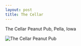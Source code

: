 ```yaml
---
layout: post
title: The Cellar
---
```


The Cellar Peanut Pub, Pella, Iowa

![The Cellar Peanut Pub](https://cdn.jasonsturges.com/photos/black-and-white/IMG_11089.jpg)
